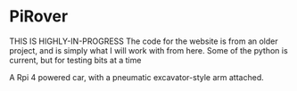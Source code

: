 # PiRover
THIS IS HIGHLY-IN-PROGRESS
The code for the website is from an older project, and is simply what I will work with from here. 
Some of the python is current, but for testing bits at a time

A Rpi 4 powered car, with a pneumatic excavator-style arm attached. 
